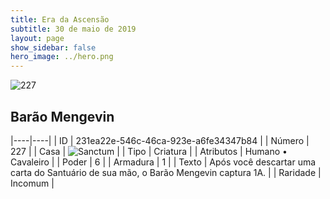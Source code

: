 ```yaml
---
title: Era da Ascensão
subtitle: 30 de maio de 2019
layout: page
show_sidebar: false
hero_image: ../hero.png
---
```


![227](https://cdn.keyforgegame.com/media/card_front/pt/435_227_3F9G7GJ5XWRP_pt.png)

## Barão Mengevin

|----|----|
| ID | 231ea22e-546c-46ca-923e-a6fe34347b84 |
| Número | 227 |
| Casa | ![Sanctum](https://archonarcana.com/images/thumb/c/c7/Sanctum.png/22px-Sanctum.png "Santuário") |
| Tipo | Criatura |
| Atributos | Humano • Cavaleiro |
| Poder | 6 |
| Armadura | 1 |
| Texto | Após você descartar uma carta do Santuário de sua mão, o Barão Mengevin captura 1A. |
| Raridade | Incomum |
